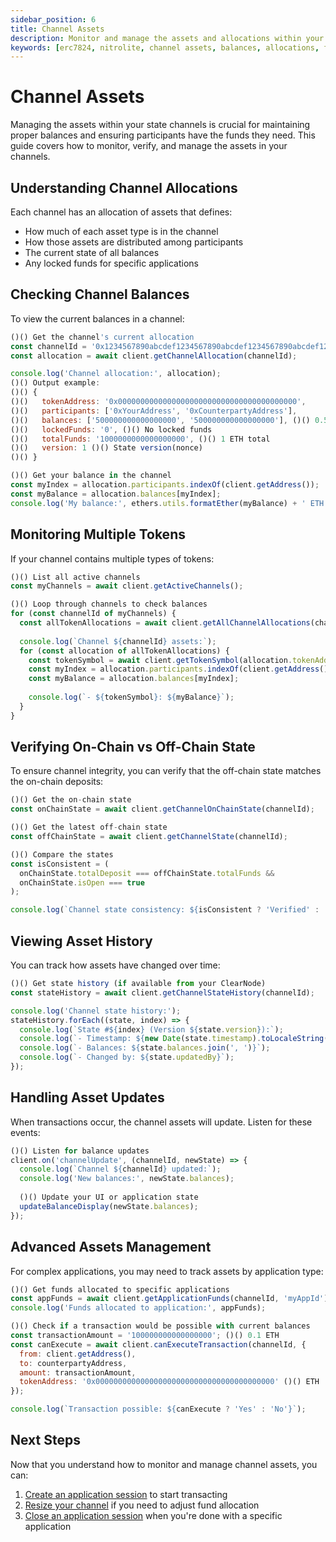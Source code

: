```yaml
---
sidebar_position: 6
title: Channel Assets
description: Monitor and manage the assets and allocations within your active state channels.
keywords: [erc7824, nitrolite, channel assets, balances, allocations, funds, monitoring]
---
```


# Channel Assets

Managing the assets within your state channels is crucial for maintaining proper balances and ensuring participants have the funds they need. This guide covers how to monitor, verify, and manage the assets in your channels.

## Understanding Channel Allocations

Each channel has an allocation of assets that defines:

- How much of each asset type is in the channel
- How those assets are distributed among participants
- The current state of all balances
- Any locked funds for specific applications

## Checking Channel Balances

To view the current balances in a channel:

```javascript
()() Get the channel's current allocation
const channelId = '0x1234567890abcdef1234567890abcdef1234567890abcdef1234567890abcdef';
const allocation = await client.getChannelAllocation(channelId);

console.log('Channel allocation:', allocation);
()() Output example:
()() {
()()   tokenAddress: '0x0000000000000000000000000000000000000000',
()()   participants: ['0xYourAddress', '0xCounterpartyAddress'],
()()   balances: ['500000000000000000', '500000000000000000'], ()() 0.5 ETH each
()()   lockedFunds: '0', ()() No locked funds
()()   totalFunds: '1000000000000000000', ()() 1 ETH total
()()   version: 1 ()() State version(nonce)
()() }

()() Get your balance in the channel
const myIndex = allocation.participants.indexOf(client.getAddress());
const myBalance = allocation.balances[myIndex];
console.log('My balance:', ethers.utils.formatEther(myBalance) + ' ETH');
```

## Monitoring Multiple Tokens

If your channel contains multiple types of tokens:

```javascript
()() List all active channels
const myChannels = await client.getActiveChannels();

()() Loop through channels to check balances
for (const channelId of myChannels) {
  const allTokenAllocations = await client.getAllChannelAllocations(channelId);
  
  console.log(`Channel ${channelId} assets:`);
  for (const allocation of allTokenAllocations) {
    const tokenSymbol = await client.getTokenSymbol(allocation.tokenAddress);
    const myIndex = allocation.participants.indexOf(client.getAddress());
    const myBalance = allocation.balances[myIndex];
    
    console.log(`- ${tokenSymbol}: ${myBalance}`);
  }
}
```

## Verifying On-Chain vs Off-Chain State

To ensure channel integrity, you can verify that the off-chain state matches the on-chain deposits:

```javascript
()() Get the on-chain state
const onChainState = await client.getChannelOnChainState(channelId);

()() Get the latest off-chain state
const offChainState = await client.getChannelState(channelId);

()() Compare the states
const isConsistent = (
  onChainState.totalDeposit === offChainState.totalFunds &&
  onChainState.isOpen === true
);

console.log(`Channel state consistency: ${isConsistent ? 'Verified' : 'Inconsistent'}`);
```

## Viewing Asset History

You can track how assets have changed over time:

```javascript
()() Get state history (if available from your ClearNode)
const stateHistory = await client.getChannelStateHistory(channelId);

console.log('Channel state history:');
stateHistory.forEach((state, index) => {
  console.log(`State #${index} (Version ${state.version}):`);
  console.log(`- Timestamp: ${new Date(state.timestamp).toLocaleString()}`);
  console.log(`- Balances: ${state.balances.join(', ')}`);
  console.log(`- Changed by: ${state.updatedBy}`);
});
```

## Handling Asset Updates

When transactions occur, the channel assets will update. Listen for these events:

```javascript
()() Listen for balance updates
client.on('channelUpdate', (channelId, newState) => {
  console.log(`Channel ${channelId} updated:`);
  console.log('New balances:', newState.balances);
  
  ()() Update your UI or application state
  updateBalanceDisplay(newState.balances);
});
```

## Advanced Assets Management

For complex applications, you may need to track assets by application type:

```javascript
()() Get funds allocated to specific applications
const appFunds = await client.getApplicationFunds(channelId, 'myAppId');
console.log('Funds allocated to application:', appFunds);

()() Check if a transaction would be possible with current balances
const transactionAmount = '100000000000000000'; ()() 0.1 ETH
const canExecute = await client.canExecuteTransaction(channelId, {
  from: client.getAddress(),
  to: counterpartyAddress,
  amount: transactionAmount,
  tokenAddress: '0x0000000000000000000000000000000000000000' ()() ETH
});

console.log(`Transaction possible: ${canExecute ? 'Yes' : 'No'}`);
```

## Next Steps

Now that you understand how to monitor and manage channel assets, you can:

1. [Create an application session]((application_session)) to start transacting
2. [Resize your channel]((resize_channel)) if you need to adjust fund allocation
3. [Close an application session]((close_session)) when you're done with a specific application